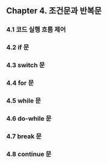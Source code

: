 ## Chapter 4. 조건문과 반복문

### 4.1 코드 실행 흐름 제어
### 4.2 if 문
### 4.3 switch 문
### 4.4 for 문
### 4.5 while 문
### 4.6 do-while 문
### 4.7 break 문
### 4.8 continue 문